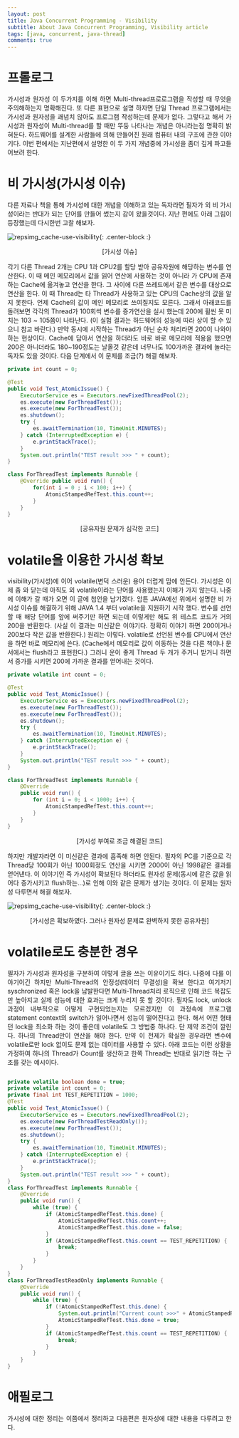 ```yaml
---
layout: post
title: Java Concurrent Programming - Visibility
subtitle: About Java Concurrent Programming, Visibility article
tags: [java, concurrent, java-thread]
comments: true
---
```


# 프롤로그
<p style='text-align: justify;'> 가시성과 원자성 이 두가지를 이해 하면 Multi-thread프로로그램을 작성할 때 무엇을 주의해하는지 명확해진다. 또 다른 표현으로 설명 하자면 단일 Thread 프로그램에서는 가시성과 원자성을 괘념치 않아도 프로그램 작성하는데 문제가 없다.  그렇다고 해서 가시성과 원자성이 Multi-thread를 할 때만 뚜둥 나타나는 개념은 아니라는점 명확히 밝혀둔다. 하드웨어를 설계한 사람들에 의해 만들어진 원래 컴퓨터 내의 구조에 관한 이야기다. 이번 편에서는 지난편에서 설명한 이 두 가지 개념중에 가시성을 좀더 깊게 파고들어보려 한다.
</p>

# 비 가시성(가시성 이슈)
<p style='text-align: justify;'>
다른 자료나 책을 통해 가시성에 대한 개념을 이해하고 있는 독자라면 필자가 외 비 가시성이라는 반대가 되는 단어를 만들어 썼는지 감이 왔을것이다. 지난 편에도 아래 그림이 등장했는데 다시한번 고찰 해보자. 
</p>

![repsimg_cache-use-visibility](https://jchong00.github.io/img/about-concurrent/cache-use-visibility.png){: .center-block :}
<p style='text-align: center;'>
[가시성 이슈]
</p>

<p style='text-align: justify;'>
 각기 다른  Thread 2개는 CPU 1과 CPU2를 할당 받아 공유자원에 해당하는 변수를 연산한다. 이 때 메인 메모리에서 값을 읽어 연산에 사용하는 것이 아니라 가 CPU에 존재하는 Cache에 옮겨놓고 연산을 한다. 그 사이에 다른 쓰레드에서 같은 변수를 대상으로 연산을 한다. 이 때 Thread는 타 Thread가 사용하고 있는 CPU의 Cache상의 값을 알지 못한다. 언제 Cache의 값이 메인 메모리로 쓰여질지도 모른다. 그래서 아래코드를 돌려보면 각각의 Thread가 100회씩 변수를 증가연산을 실시 했는데 200에 휠씬 못 미치는 103 ~ 105쯤이 나타난다. (이 실험 결과는 하드웨어의 성능에 따라 상이 할 수 있으니 참고 바란다.) 만약 동시에 시작하는 Thread가 아닌 순차 처리라면 200이 나와야 하는 현상이다. Cache에 담아서 연산을 하더라도 바로 바로 메모리에 적용을 했으면 200은 아니더라도 180~190정도는 날올것 같은데 너무나도 100가까운 결과에 놀라는 독자도 있을 것이다. 다음 단계에서 이 문제를 조금(?) 해결 해보자.
</p>

```java
private int count = 0; 

@Test 
public void Test_AtomicIssue() { 
    ExecutorService es = Executors.newFixedThreadPool(2); 
    es.execute(new ForThreadTest()); 
    es.execute(new ForThreadTest()); 
    es.shutdown(); 
    try { 
        es.awaitTermination(10, TimeUnit.MINUTES); 
    } catch (InterruptedException e) { 
        e.printStackTrace(); 
    } 
    System.out.println("TEST result >>> " + count); 
} 

class ForThreadTest implements Runnable { 
    @Override public void run() { 
        for(int i = 0 ; i < 100; i++) { 
            AtomicStampedRefTest.this.count++; 
        } 
    } 
}
```
<p style='text-align: center;'>
[공유자원 문제가 심각한 코드]
</p>

# volatile을 이용한 가시성 확보
<p style='text-align: justify;'>
 visibility(가시성)에 이어 volatile(변덕 스러운) 용어 더럽게 맘에 안든다. 가시성은 이제 좀 와 닫는데 아직도 외 volatile이라는 단어를 사용했는지 이해가 가지 않는다. 나중에 이해가 갈 때가 오면 이 글에 첨언을 남기겠다. 암튼 JAVA에선 위에서 설명한 비 가시성 이슈를 해결하기 위해 JAVA 1.4 부터 volatile을 지원하기 시작 했다. 변수를 선언 할 때 해당 단어를 앞에 써주기만 하면 되는데 이렇게만 해도 위 테스트 코드가 거의 200을 반환한다. (사실 이 결과는 미신같은 이야기다. 정확히 이야기 하면 200이거나 200보다 작은 값을 반환한다.) 원리는 이렇다. volatile로 선언된 변수를 CPU에서 연산을 하면 바로 메모리에 쓴다. (Cache에서 메모리로 값이 이동하는 것을 다른 책이나 문서에서는 flush라고 표현한다.) 그러니 운이 좋게 Thread 두 개가 주거니 받거니 하면서 증가를 시키면 200에 가까운 결과를 얻어내는 것이다. 
</p>

```java
private volatile int count = 0;

@Test
public void Test_AtomicIssue() {
    ExecutorService es = Executors.newFixedThreadPool(2);
    es.execute(new ForThreadTest());
    es.execute(new ForThreadTest());
    es.shutdown();
    try {
        es.awaitTermination(10, TimeUnit.MINUTES);
    } catch (InterruptedException e) {
        e.printStackTrace();
    }
    System.out.println("TEST result >>> " + count);
}

class ForThreadTest implements Runnable {
    @Override
    public void run() {
        for (int i = 0; i < 1000; i++) {
            AtomicStampedRefTest.this.count++;
        }
    }
}
```
<p style='text-align: center;'>
[가시성 부여로 조금 해결된 코드]
</p>

<p style='text-align: justify;'>
하지만 개발자라면 이 미신같은 결과에 흡족해 하면 안된다. 필자의 PC를 기준으로 각 Thread당 100회가 아닌 1000회정도 연산을 시키면 2000이 아닌 1998같은 결과를 얻어낸다. 이 이야기인 즉 가시성이 확보된다 하더라도 원자성 문제(동시에 같은 값을 읽어다 증가시키고 flush하는...)로 인해 이와 같은 문제가 생기는 것이다. 이 문제는 원자성 다루면서 해결 해보자.
</p> 

![repsimg_cache-use-visibility](https://jchong00.github.io/img/about-concurrent/cache-use-visibility_problem.png){: .center-block :}
<p style='text-align: center;'>
[가시성은 확보하였다. 그러나 원자성 문제로 완벽하지 못한 공유자원]
</p>

# volatile로도 충분한 경우
<p style='text-align: justify;'>
필자가 가시성과 원자성을 구분하여 이렇게 글을 쓰는 이유이기도 하다. 나중에 다룰 이야기이긴 하지만 Multi-Thread의 안정성(데이터 무결성)을 확보 한다고 여기저기 syschronized 혹은 lock을 남발한다면 Multi-Thread처리 로직으로 인해 코드 복잡도만 높아지고 실제 성능에 대한 효과는 크게 누리지 못 할 것이다. 필자도 lock, unlock과정이 내부적으로 어떻게 구현되었는지는 모르겠지만 이 과정속에 프로그램 statement context의 switch가 일어나면서 성능이 떨어진다고 한다. 해서 어떤 형태던 lock을 최소화 하는 것이 좋은데 volatile도 그 방법중 하나다. 단 제약 조건이 깔린다. 하나의 Thread만이 연산을 해야 한다. 만약 이 전제가 확실한 경우라면 변수에 volatile로만 lock 없이도 문제 없는 데이터를 사용할 수 있다. 아래 코드는 이런 상황을 가정하여 하나의 Thread가 Count를 생산하고 한쪽 Thread는 반대로 읽기만 하는 구조를 갖는 예시이다.
</p>

```java

private volatile boolean done = true;
private volatile int count = 0;
private final int TEST_REPETITION = 1000;
@Test
public void Test_AtomicIssue() {
    ExecutorService es = Executors.newFixedThreadPool(2);
    es.execute(new ForThreadTestReadOnly());
    es.execute(new ForThreadTest());
    es.shutdown();
    try {
        es.awaitTermination(10, TimeUnit.MINUTES);
    } catch (InterruptedException e) {
        e.printStackTrace();
    }
    System.out.println("TEST result >>> " + count);
}
class ForThreadTest implements Runnable {
    @Override
    public void run() {
        while (true) {
            if (AtomicStampedRefTest.this.done) {
                AtomicStampedRefTest.this.count++;
                AtomicStampedRefTest.this.done = false;
            }
            if (AtomicStampedRefTest.this.count == TEST_REPETITION) {
                break;
            }
        }
    }
}
class ForThreadTestReadOnly implements Runnable {
    @Override
    public void run() {
        while (true) {
            if (!AtomicStampedRefTest.this.done) {
                System.out.println("Current count >>>" + AtomicStampedRefTest.this.count);
                AtomicStampedRefTest.this.done = true;
            }
            if (AtomicStampedRefTest.this.count == TEST_REPETITION) {
                break;
            }
        }
    }
}

```

# 애필로그
<p style='text-align: justify;'>
가시성에 대한 정리는 이쯤에서 정리하고 다음편은 원자성에 대한 내용을 다루려고 한다.
</p>
